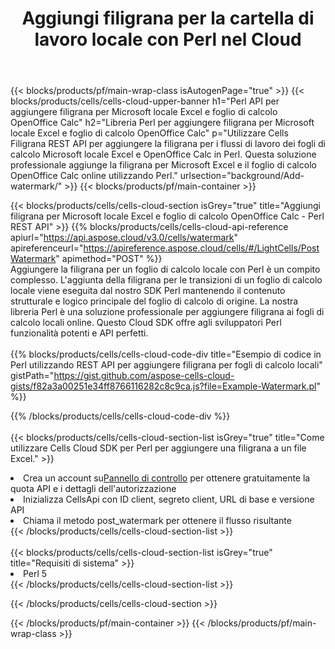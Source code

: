 ﻿---
title:  Aggiungi filigrana per la cartella di lavoro locale con Perl nel Cloud
description:  API e SDK cloud per l'aggiunta di filigrana per Microsoft Excel e OpenOffice Calc con Perl. Aggiunta di filigrana per fogli di calcolo locali tramite l'SDK Cloud API Perl per Perl.
---
{{< blocks/products/pf/main-wrap-class isAutogenPage="true" >}}
{{< blocks/products/cells/cells-cloud-upper-banner h1="Perl API per aggiungere filigrana per Microsoft locale Excel e foglio di calcolo OpenOffice Calc" h2="Libreria Perl per aggiungere filigrana per Microsoft locale Excel e foglio di calcolo OpenOffice Calc" p="Utilizzare Cells Filigrana REST API per aggiungere la filigrana per i flussi di lavoro dei fogli di calcolo Microsoft locale Excel e OpenOffice Calc in Perl. Questa soluzione professionale aggiunge la filigrana per Microsoft Excel e il foglio di calcolo OpenOffice Calc online utilizzando Perl." urlsection="background/Add-watermark/" >}}
{{< blocks/products/pf/main-container >}}

{{< blocks/products/cells/cells-cloud-section isGrey="true" title="Aggiungi filigrana per Microsoft locale Excel e foglio di calcolo OpenOffice Calc - Perl REST API" >}}
{{% blocks/products/cells/cells-cloud-api-reference apiurl="https://api.aspose.cloud/v3.0/cells/watermark" apireferenceurl="https://apireference.aspose.cloud/cells/#/LightCells/PostWatermark" apimethod="POST" %}}
<br/>
Aggiungere la filigrana per un foglio di calcolo locale con Perl è un compito complesso. L'aggiunta della filigrana per le transizioni di un foglio di calcolo locale viene eseguita dal nostro SDK Perl mantenendo il contenuto strutturale e logico principale del foglio di calcolo di origine. La nostra libreria Perl è una soluzione professionale per aggiungere filigrana ai fogli di calcolo locali online. Questo Cloud SDK offre agli sviluppatori Perl funzionalità potenti e API perfetti.
<br/>
<br/>
{{% blocks/products/cells/cells-cloud-code-div title="Esempio di codice in Perl utilizzando REST API per aggiungere filigrana per fogli di calcolo locali" gistPath="https://gist.github.com/aspose-cells-cloud-gists/f82a3a00251e34ff8766116282c8c9ca.js?file=Example-Watermark.pl" %}}
  
{{% /blocks/products/cells/cells-cloud-code-div %}}
<br/>
<br/>
{{< blocks/products/cells/cells-cloud-section-list isGrey="true" title="Come utilizzare Cells Cloud SDK per Perl per aggiungere una filigrana a un file Excel." >}}
<li> Crea un account su<a href="https://dashboard.aspose.cloud/">Pannello di controllo</a> per ottenere gratuitamente la quota API e i dettagli dell'autorizzazione</li>
<li>Inizializza CellsApi con ID client, segreto client, URL di base e versione API</li>
<li>Chiama il metodo post_watermark per ottenere il flusso risultante</li>
{{< /blocks/products/cells/cells-cloud-section-list >}}
<br/>
<br/>
{{< blocks/products/cells/cells-cloud-section-list isGrey="true" title="Requisiti di sistema" >}}
<li>Perl 5</li>
{{< /blocks/products/cells/cells-cloud-section-list >}}

{{< /blocks/products/cells/cells-cloud-section >}}

{{< /blocks/products/pf/main-container >}}
{{< /blocks/products/pf/main-wrap-class >}}
